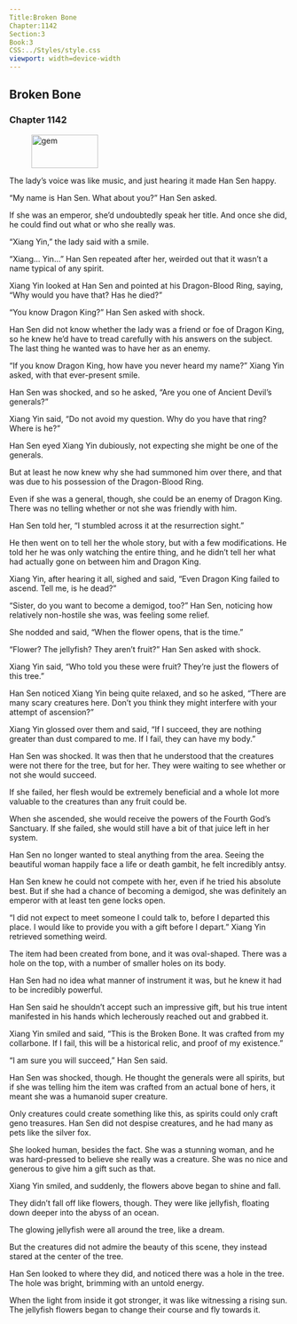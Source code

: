 ```yaml
---
Title:Broken Bone 
Chapter:1142 
Section:3 
Book:3 
CSS:../Styles/style.css 
viewport: width=device-width
---
```

  
## Broken Bone
### Chapter 1142
  
<figure>
	<img src="../Images/gem.gif" alt="gem" id="gem" width="120" height="60" />
</figure>
  

  
The lady’s voice was like music, and just hearing it made Han Sen happy.

“My name is Han Sen. What about you?” Han Sen asked.

If she was an emperor, she’d undoubtedly speak her title. And once she did, he could find out what or who she really was.

“Xiang Yin,” the lady said with a smile.

“Xiang… Yin…” Han Sen repeated after her, weirded out that it wasn’t a name typical of any spirit.

Xiang Yin looked at Han Sen and pointed at his Dragon-Blood Ring, saying, “Why would you have that? Has he died?”

“You know Dragon King?” Han Sen asked with shock.

Han Sen did not know whether the lady was a friend or foe of Dragon King, so he knew he’d have to tread carefully with his answers on the subject. The last thing he wanted was to have her as an enemy.

“If you know Dragon King, how have you never heard my name?” Xiang Yin asked, with that ever-present smile.

Han Sen was shocked, and so he asked, “Are you one of Ancient Devil’s generals?”

Xiang Yin said, “Do not avoid my question. Why do you have that ring? Where is he?”

Han Sen eyed Xiang Yin dubiously, not expecting she might be one of the generals.

But at least he now knew why she had summoned him over there, and that was due to his possession of the Dragon-Blood Ring.

Even if she was a general, though, she could be an enemy of Dragon King. There was no telling whether or not she was friendly with him.

Han Sen told her, “I stumbled across it at the resurrection sight.”

He then went on to tell her the whole story, but with a few modifications. He told her he was only watching the entire thing, and he didn’t tell her what had actually gone on between him and Dragon King.

Xiang Yin, after hearing it all, sighed and said, “Even Dragon King failed to ascend. Tell me, is he dead?”

“Sister, do you want to become a demigod, too?” Han Sen, noticing how relatively non-hostile she was, was feeling some relief.

She nodded and said, “When the flower opens, that is the time.”

“Flower? The jellyfish? They aren’t fruit?” Han Sen asked with shock.

Xiang Yin said, “Who told you these were fruit? They’re just the flowers of this tree.”

Han Sen noticed Xiang Yin being quite relaxed, and so he asked, “There are many scary creatures here. Don’t you think they might interfere with your attempt of ascension?”

Xiang Yin glossed over them and said, “If I succeed, they are nothing greater than dust compared to me. If I fail, they can have my body.”

Han Sen was shocked. It was then that he understood that the creatures were not there for the tree, but for her. They were waiting to see whether or not she would succeed.

If she failed, her flesh would be extremely beneficial and a whole lot more valuable to the creatures than any fruit could be.

When she ascended, she would receive the powers of the Fourth God’s Sanctuary. If she failed, she would still have a bit of that juice left in her system.

Han Sen no longer wanted to steal anything from the area. Seeing the beautiful woman happily face a life or death gambit, he felt incredibly antsy.

Han Sen knew he could not compete with her, even if he tried his absolute best. But if she had a chance of becoming a demigod, she was definitely an emperor with at least ten gene locks open.

“I did not expect to meet someone I could talk to, before I departed this place. I would like to provide you with a gift before I depart.” Xiang Yin retrieved something weird.

The item had been created from bone, and it was oval-shaped. There was a hole on the top, with a number of smaller holes on its body.

Han Sen had no idea what manner of instrument it was, but he knew it had to be incredibly powerful.

Han Sen said he shouldn’t accept such an impressive gift, but his true intent manifested in his hands which lecherously reached out and grabbed it.

Xiang Yin smiled and said, “This is the Broken Bone. It was crafted from my collarbone. If I fail, this will be a historical relic, and proof of my existence.”

“I am sure you will succeed,” Han Sen said.

Han Sen was shocked, though. He thought the generals were all spirits, but if she was telling him the item was crafted from an actual bone of hers, it meant she was a humanoid super creature.

Only creatures could create something like this, as spirits could only craft geno treasures. Han Sen did not despise creatures, and he had many as pets like the silver fox.

She looked human, besides the fact. She was a stunning woman, and he was hard-pressed to believe she really was a creature. She was no nice and generous to give him a gift such as that.

Xiang Yin smiled, and suddenly, the flowers above began to shine and fall.

They didn’t fall off like flowers, though. They were like jellyfish, floating down deeper into the abyss of an ocean.

The glowing jellyfish were all around the tree, like a dream.

But the creatures did not admire the beauty of this scene, they instead stared at the center of the tree.

Han Sen looked to where they did, and noticed there was a hole in the tree. The hole was bright, brimming with an untold energy.

When the light from inside it got stronger, it was like witnessing a rising sun. The jellyfish flowers began to change their course and fly towards it.